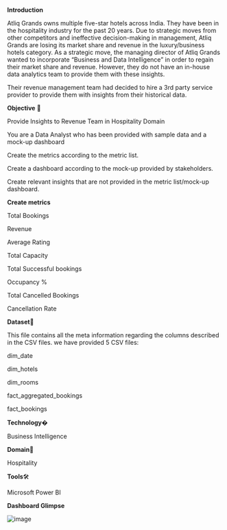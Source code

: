**Introduction**

Atliq Grands owns multiple five-star hotels across India. They have been in the hospitality industry for the past 20 years. Due to strategic moves from other competitors and ineffective decision-making in management, Atliq Grands are losing its market share and revenue in the luxury/business hotels category. As a strategic move, the managing director of Atliq Grands wanted to incorporate “Business and Data Intelligence” in order to regain their market share and revenue. However, they do not have an in-house data analytics team to provide them with these insights.

Their revenue management team had decided to hire a 3rd party service provider to provide them with insights from their historical data.

**Objective** 🎯

Provide Insights to Revenue Team in Hospitality Domain

You are a Data Analyst who has been provided with sample data and a mock-up dashboard

Create the metrics according to the metric list.

Create a dashboard according to the mock-up provided by stakeholders.

Create relevant insights that are not provided in the metric list/mock-up dashboard.

**Create metrics**

Total Bookings

Revenue

Average Rating

Total Capacity

Total Successful bookings

Occupancy %

Total Cancelled Bookings

Cancellation Rate

**Dataset**📀

This file contains all the meta information regarding the columns described in the CSV files. we have provided 5 CSV files:

dim_date

dim_hotels

dim_rooms

fact_aggregated_bookings

fact_bookings

**Technology**�

Business Intelligence

**Domain**🛒

Hospitality

**Tools**🛠

Microsoft Power BI

**Dashboard Glimpse**

![image](https://github.com/Dataholic-16/AtliQ-Grands/assets/135443003/f88c4311-3214-4628-9b68-fc8119cda150)


